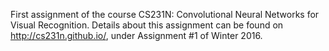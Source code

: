 First assignment of the course CS231N: Convolutional Neural Networks for Visual Recognition.
Details about this assignment can be found on http://cs231n.github.io/, under Assignment #1 of Winter 2016.
